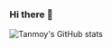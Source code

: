 ### Hi there 👋

<!--
**DarkHorse1997/DarkHorse1997** is a ✨ _special_ ✨ repository because its `README.md` (this file) appears on your GitHub profile.

Here are some ideas to get you started:

- 🔭 I’m currently working on ...
- 🌱 I’m currently learning ...
- 👯 I’m looking to collaborate on ...
- 🤔 I’m looking for help with ...
- 💬 Ask me about ...
- 📫 How to reach me: ...
- 😄 Pronouns: ...
- ⚡ Fun fact: ...
-->
![Tanmoy's GitHub stats](https://github-readme-stats.vercel.app/api?username=DarkHorse1997&show_icons=true&theme=tokyonight&count_private=true)
